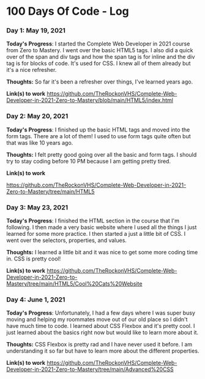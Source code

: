 # 100 Days Of Code - Log

<!--
### Day 0: February 30, 2016 (Example 1)
##### (delete me or comment me out)

**Today's Progress**: Fixed CSS, worked on canvas functionality for the app.

**Thoughts:** I really struggled with CSS, but, overall, I feel like I am slowly getting better at it. Canvas is still new for me, but I managed to figure out some basic functionality.

**Link to work:** [Calculator App](http://www.example.com)

### Day 0: February 30, 2016 (Example 2)
##### (delete me or comment me out)

**Today's Progress**: Fixed CSS, worked on canvas functionality for the app.

**Thoughts**: I really struggled with CSS, but, overall, I feel like I am slowly getting better at it. Canvas is still new for me, but I managed to figure out some basic functionality.

**Link(s) to work**: [Calculator App](http://www.example.com)


### Day 1: June 27, Monday

**Today's Progress**: I've gone through many exercises on FreeCodeCamp.

**Thoughts** I've recently started coding, and it's a great feeling when I finally solve an algorithm challenge after a lot of attempts and hours spent.

**Link(s) to work**
1. [Find the Longest Word in a String](https://www.freecodecamp.com/challenges/find-the-longest-word-in-a-string)
2. [Title Case a Sentence](https://www.freecodecamp.com/challenges/title-case-a-sentence)

### Day 1: June , 2021

**Today's Progress**: 

**Thoughts:** 

**Link(s) to work**

-->

### Day 1: May 19, 2021

**Today's Progress**: I started the Complete Web Developer in 2021 course from Zero to Mastery. I went over the basic HTML5 tags. I also did a quick over of the span and div tags and how the span tag is for inline and the div tag is for blocks of code. It's used for CSS. I knew all of them already but it's a nice refresher.

**Thoughts:** So far it's been a refresher over things, I've learned years ago.

**Link(s) to work**
https://github.com/TheRockonVHS/Complete-Web-Developer-in-2021-Zero-to-Mastery/blob/main/HTML5/index.html

### Day 2: May 20, 2021

**Today's Progress**: I finished up the basic HTML tags and moved into the form tags. There are a lot of them! I used to use form tags quite often but that was like 10 years ago.

**Thoughts:** I felt pretty good going over all the basic and form tags. I should try to stay coding before 10 PM because I am getting pretty tired.

**Link(s) to work**

https://github.com/TheRockonVHS/Complete-Web-Developer-in-2021-Zero-to-Mastery/tree/main/HTML5

### Day 3: May 23, 2021

**Today's Progress**: I finished the HTML section in the course that I'm following. I then made a very basic website where I used all the things I just learned for some more practice. I then started a just a little bit of CSS. I went over the selectors, properties, and values.

**Thoughts:** I learned a little bit and it was nice to get some more coding time in. CSS is pretty cool!

**Link(s) to work**
https://github.com/TheRockonVHS/Complete-Web-Developer-in-2021-Zero-to-Mastery/tree/main/HTML5/Cool%20Cats%20Website

### Day 4: June 1, 2021

**Today's Progress**: Unfortunately, I had a few days where I was super busy moving and helping my roommates move out of our old place so I didn't have much time to code. I learned about CSS Flexbox and it's pretty cool. I just learned about the basics right now but would like to learn more about it.

**Thoughts:** CSS Flexbox is pretty rad and I have never used it before. I am understanding it so far but have to learn more about the different properties.

**Link(s) to work**
https://github.com/TheRockonVHS/Complete-Web-Developer-in-2021-Zero-to-Mastery/tree/main/Advanced%20CSS
